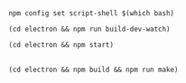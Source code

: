 ##

    npm config set script-shell $(which bash)

    (cd electron && npm run build-dev-watch)

    (cd electron && npm start)

##

    (cd electron && npm build && npm run make)
